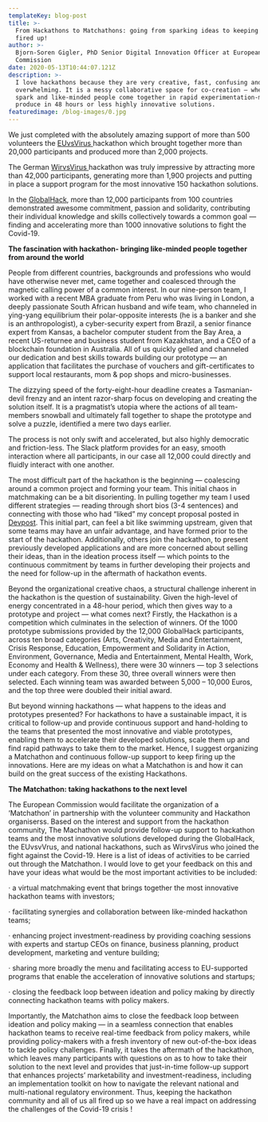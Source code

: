 ```yaml
---
templateKey: blog-post
title: >-
  From Hackathons to Matchathons: going from sparking ideas to keeping them
  fired up!
author: >-
  Bjorn-Soren Gigler, PhD Senior Digital Innovation Officer at European
  Commission
date: 2020-05-13T10:44:07.121Z
description: >-
  I love hackathons because they are very creative, fast, confusing and
  overwhelming. It is a messy collaborative space for co-creation — where ideas
  spark and like-minded people come together in rapid experimentation-mode and
  produce in 48 hours or less highly innovative solutions.
featuredimage: /blog-images/0.jpg
---
```

We just completed with the absolutely amazing support of more than 500 volunteers the [EUvsVirus ](https://euvsvirus.org/)hackathon which brought together more than 20,000 participants and produced more than 2,000 projects.

The German [WirvsVirus ](https://wirvsvirushackathon.org/?lang=en)hackathon was truly impressive by attracting more than 42,000 participants, generating more than 1,900 projects and putting in place a support program for the most innovative 150 hackathon solutions.

In the [GlobalHack](https://theglobalhack.com/), more than 12,000 participants from 100 countries demonstrated awesome commitment, passion and solidarity, contributing their individual knowledge and skills collectively towards a common goal — finding and accelerating more than 1000 innovative solutions to fight the Covid-19.

**The fascination with hackathon- bringing like-minded people together from around the world**

People from different countries, backgrounds and professions who would have otherwise never met, came together and coalesced through the magnetic calling power of a common interest. In our nine-person team, I worked with a recent MBA graduate from Peru who was living in London, a deeply passionate South African husband and wife team, who channeled in ying-yang equilibrium their polar-opposite interests (he is a banker and she is an anthropologist), a cyber-security expert from Brazil, a senior finance expert from Kansas, a bachelor computer student from the Bay Area, a recent US-returnee and business student from Kazakhstan, and a CEO of a blockchain foundation in Australia. All of us quickly gelled and channeled our dedication and best skills towards building our prototype — an application that facilitates the purchase of vouchers and gift-certificates to support local restaurants, mom & pop shops and micro-businesses.

The dizzying speed of the forty-eight-hour deadline creates a Tasmanian-devil frenzy and an intent razor-sharp focus on developing and creating the solution itself. It is a pragmatist’s utopia where the actions of all team-members snowball and ultimately fall together to shape the prototype and solve a puzzle, identified a mere two days earlier.

The process is not only swift and accelerated, but also highly democratic and friction-less. The Slack platform provides for an easy, smooth interaction where all participants, in our case all 12,000 could directly and fluidly interact with one another.

The most difficult part of the hackathon is the beginning — coalescing around a common project and forming your team. This initial chaos in matchmaking can be a bit disorienting. In pulling together my team I used different strategies — reading through short bios (3-4 sentences) and connecting with those who had “liked” my concept proposal posted in [Devpost](https://theglobalhack.devpost.com/submissions). This initial part, can feel a bit like swimming upstream, given that some teams may have an unfair advantage, and have formed prior to the start of the hackathon. Additionally, others join the hackathon, to present previously developed applications and are more concerned about selling their ideas, than in the ideation process itself — which points to the continuous commitment by teams in further developing their projects and the need for follow-up in the aftermath of hackathon events.

Beyond the organizational creative chaos, a structural challenge inherent in the hackathon is the question of sustainability. Given the high-level of energy concentrated in a 48-hour period, which then gives way to a prototype and project — what comes next? Firstly, the Hackathon is a competition which culminates in the selection of winners. Of the 1000 prototype submissions provided by the 12,000 GlobalHack participants, across ten broad categories (Arts, Creativity, Media and Entertainment, Crisis Response, Education, Empowerment and Solidarity in Action, Environment, Governance, Media and Entertainment, Mental Health, Work, Economy and Health & Wellness), there were 30 winners — top 3 selections under each category. From these 30, three overall winners were then selected. Each winning team was awarded between 5,000 – 10,000 Euros, and the top three were doubled their initial award.

But beyond winning hackathons — what happens to the ideas and prototypes presented? For hackathons to have a sustainable impact, it is critical to follow-up and provide continuous support and hand-holding to the teams that presented the most innovative and viable prototypes, enabling them to accelerate their developed solutions, scale them up and find rapid pathways to take them to the market. Hence, I suggest organizing a Matchathon and continuous follow-up support to keep firing up the innovations. Here are my ideas on what a Matchathon is and how it can build on the great success of the existing Hackathons.

**The Matchathon: taking hackathons to the next level**

The European Commission would facilitate the organization of a ‘Matchathon’ in partnership with the volunteer community and Hackathon organiserss. Based on the interest and support from the hackathon community, The Machathon would provide follow-up support to hackathon teams and the most innovative solutions developed during the GlobalHack, the EUvsvVrus, and national hackathons, such as WirvsVirus who joined the fight against the Covid-19. Here is a list of ideas of activities to be carried out through the Matchathon. I would love to get your feedback on this and have your ideas what would be the most important activities to be included:

· a virtual matchmaking event that brings together the most innovative hackathon teams with investors;

· facilitating synergies and collaboration between like-minded hackathon teams;

· enhancing project investment-readiness by providing coaching sessions with experts and startup CEOs on finance, business planning, product development, marketing and venture building;

· sharing more broadly the menu and facilitating access to EU-supported programs that enable the acceleration of innovative solutions and startups;

· closing the feedback loop between ideation and policy making by directly connecting hackathon teams with policy makers.

Importantly, the Matchathon aims to close the feedback loop between ideation and policy making — in a seamless connection that enables hackathon teams to receive real-time feedback from policy makers, while providing policy-makers with a fresh inventory of new out-of-the-box ideas to tackle policy challenges. Finally, it takes the aftermath of the hackathon, which leaves many participants with questions on as to how to take their solution to the next level and provides that just-in-time follow-up support that enhances projects’ marketability and investment-readiness, including an implementation toolkit on how to navigate the relevant national and multi-national regulatory environment. Thus, keeping the hackathon community and all of us all fired up so we have a real impact on addressing the challenges of the Covid-19 crisis !